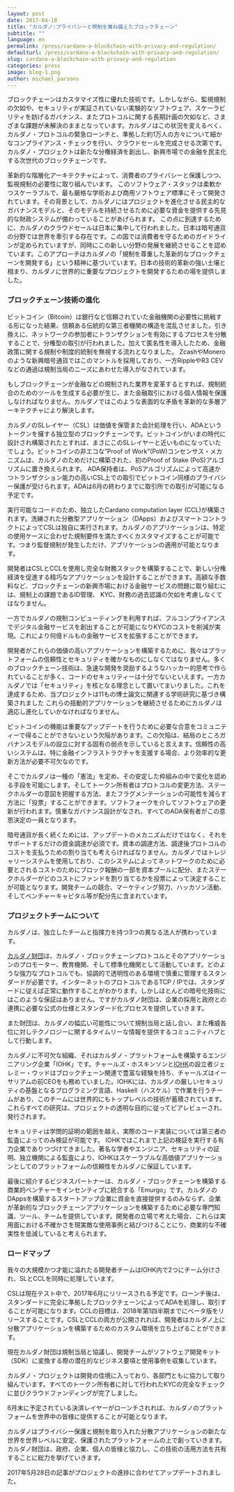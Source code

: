 ```yaml
---
layout: post
date: 2017-04-18
title: "カルダノ:プライバシーと規制を兼ね備えたブロックチェーン"
subtitle: ""
language: en
permalink: /press/cardano-a-blockchain-with-privacy-and-regulation/
defaulturl: /press/cardano-a-blockchain-with-privacy-and-regulation/
slug: cardano-a-blockchain-with-privacy-and-regulation
categories: press
image: blog-1.png
author: michael_parsons
---
```


ブロックチェーンはカスタマイズ性に優れた技術です。しかしながら、監視規制の欠如や、セキュリティが実証されていない実験的なソフトウェア、スケーラビリティを妨げるガバナンス、またプロトコルに関する長期計画の欠如など、さまざまな課題が未解決のままとなっています。カルダノはこの状況を変えるべく、カルダノ・プロトコルの緊急ローンチと、準拠した約1万人の方々について細かなコンプライアンス・チェックを行い、クラウドセールを完成させる次第です。カルダノ・プロジェクトは新たな分権経済を創出し、新興市場での金融を民主化する次世代のブロックチェーンです。

革新的な階層化アーキテクチャによって、消費者のプライバシーと保護しつつ、監視規制の必要性に取り組んでいます。
このソフトウェア・スタックは柔軟かつスケーラブルで、最も厳格な学術および商用ソフトウェア標準にそって開発されています。その背景として、カルダノにはプロジェクトを進化させる民主的なガバナンスモデルと、そのモデルを持続させるために必要な資金を提供する先見的な財政システムが備わっていることがあげられます<!--break-->。
この点に到達するために、カルダノのクラウドセールは日本に集中して行われました。日本は暗号通貨の分野では世界を牽引する存在です。この国では消費者を守るためのガイドラインが定められていますが、同時にこの新しい分野の発展を継続させることを認めています。このアプローチはカルダノの「規制を尊重した革新的なブロックチェーンを開発する」という精神に基づいています。日本の技術的革新の強い土壌と相まり、カルダノに世界的に重要なプロジェクトを開発するための場を提供しました。

### ブロックチェーン技術の進化

ビットコイン（Bitcoin）は銀行など信頼されていた金融機関の必要性に挑戦する形になった結果、信頼ある伝統的な第三者機関の構造を混乱させました。引き換えに、ネットワークの参加者にトランザクションを有効にするプロセスを分散することで、分権型の取引が行われました。加えて匿名性を導入したため、金融政策に関する規制や制度的統制を無視する流れとなりました。 ZcashやMoneroのような新興暗号通貨ではこのマントルを採用しており、一方RippleやR3 CEVなどの通過は規制当局のニーズにあわせた導入がなされています。

もしブロックチェーンが金融などの規制された業界を変革するとすれば、規制統合のためのツールを生成する必要が生じ、また金融取引における個人情報を保護しなければなりません。カルダノではこのような表面的な矛盾を革新的な多層アーキテクチャにより解決します。

カルダノのSLレイヤー（CSL）は価値を保管また会計処理を行い、ADAというトークンを擁する独立型のブロックチェーンです。ビットコインがいまの時代に設計され構築されたとすれば、まさにこのSLレイヤーと近いものになっていたでしょう。ビットコインの非エコな”Proof of Work”(PoW)コンセンサス・メカニズムは、カルダノのためだけに構築された、初のProof of Stake (PoS)アルゴリズムに置き換えられます。 ADA保持者は、PoSアルゴリズムによって高速かつトランザクション能力の高いCSL上での取引でビットコイン同様のプライバシー保護が受けられます。ADAは6月の終わりまでに取引所での取引が可能になる予定です。

実行可能なコードのため、独立したCardano computation layer (CCL)が構築されます。洗練された分散型アプリケーション（DApps）およびスマートコントラクトによってCSLは独自に実行されます。カルダノのアプリケーションは、特定の使用ケースに合わせた規制要件を満たすべくカスタマイズすることが可能です。つまり監督規制が発生しただけ、アプリケーションの適用が可能となります。

開発者はCSLとCCLを使用し完全な財務スタックを構築することで、新しい分権経済を促進する精巧なアプリケーションを設計することができます。高額な手数料など、ブロックチェーンの新興市場における金融サービスの問題に取り組むには、規制上の課題であるID管理、 KYC、財務の過去認識の欠如を考慮しなくてはなりません。

一方でカルダノの規制コンピューティングを利用すれば、フルコンプライアンスでデジタル金融サービスを創出することが可能になりKYCのコストを削減が実現。これにより何億ドルもの金融サービスを拡張することができます。

開発者がこれらの価値の高いアプリケーションを構築するために、我々はプラットフォームの信頼性とセキュリティを確かなものにしなくてはなりません。多くのブロックチェーン技術は、急速な開発を奨励するようなハッカー的思考で作られていることが多く、コードのセキュリティーは十分でないといえます。一方カルダノでは「セキュリティ」を核となる理念として置いてまいりました。これを達成するため、当プロジェクトは11もの博士論文に関連する学術研究に基づき構築されました
これらの揺動的アプリケーションを継続させるためにカルダノは適応し進化していかなければなりません。 

ビットコインの機能は重要なアップデートを行うために必要な合意をコミュニティーで得ることができないという欠陥があります。この欠陥は、結局のところガバナンスモデルの設立に対する固有の弱点を示していると言えます。信頼性の高いシステムは、特に金融インフラストラクチャを支援する場合、より効率的な更新方法が必要不可欠なのです。

そこでカルダノは一種の「憲法」を定め、その安定した枠組みの中で変化を認める手段を可能にします。そしてトークン所有者はプロトコルの変更方法、ステークホルダーの意図を把握する方法、またフラグメンテーションの可能性を減らす方法に「投票」することができます。ソフトフォークを介してソフトウェアの更新が行われます。慎重なガバナンス設計がなされ、すべてのADA保有者がこの意思決定の一員となります。

暗号通貨が長く続くためには、アップデートのメカニズムだけではなく、それをサポートするだけの資金調達が必須です。資本の調達方法、調達後プロトコルのコストを支払うための割り当ても考えらければなりません。カルダノではトレジャリーシステムを使用しており、このシステムによってネットワークのために必要とされるコストのためにブロック報酬の一部を資本プールに配分、またステークホルダーがどのコストにファンドを割り当てるかを投票によって決定することが可能となります。開発チームの競合、マーケティング努力、ハッカソン活動、そしてベンチャーキャピタル等が配分先に含まれています。

### プロジェクトチームについて

カルダノは、独立したチームと指揮力を持つ3つの異なる法人が携わっています。

[カルダノ財団](http://cardanofoundation.org)は、カルダノ・ブロックチェーンプロトコルとそのア​​プリケーションのプロモーター、教育機関、そして標準化機関として活動しています。どのような強力なプロトコルでも、協調的で透明性のある環境で慎重に管理するスタンダードが必要です。インターネットのプロトコルであるTCP / IPでは、スタンダードに従えば正常に動作することがわかります。しかしほとんどの暗号化技術にはこのような保証はありません。ですがカルダノ財団は、企業の採用と政府との連携に必要な公式の仕様とスタンダード化プロセスを提供していきます。

また財団は、カルダノの幅広い可能性について規制当局と話し合い、また権威各位に対しテクノロジーに関するタイムリーな情報を提供するコミュニティハブとして行動します。

カルダノに不可欠な組織、それはカルダノ・プラットフォームを構築するエンジニアリング企業「IOHK」です。チャールズ・ホスキンソンと[IOHK](http://iohk.io)の設立者ジェレミー・ウッドはブロックチェーン関連で豊富な経験を持ち、チャールズはイーサリアムの前CEOをも務めていました。IOHKには、カルダノの厳しいセキュリティの基盤となるプログラミング言語、Haskell（ハスケル）で作業を行うチームがあり、このチームには世界的にもトップレベルの技術が蓄積されています。これらすべての研究は、プロジェクトの透明な目的に従ってピアレビューされ、発行されます。

セキュリティは学問的証明の範囲を越え、実際のコード実装については第三者の監査によってのみ検証が可能です。 IOHKではこれまで上記の検証を実行する有力企業でありつづけてきました。著名な学者やエンジニア、セキュリティの証明、独立機関による監査により、IOHKはスケーラブルな高価値アプリケーションとしてのプラットフォームの信頼性をカルダノに保証しています。

最後に紹介するビジネスパートナーは、カルダノ・ブロックチェーンを構築する商業的ベンチャーをインセンティブに統合する「Emurgo」です。カルダノのDAppsを構築するスタートアップ企業に資金を直接提供するのみならず、企業が革新的なブロックチェーンアプリケーションを構築するために必要な専門知識、ツール、チームを提供しています。開発者の立場で考えた場合、これらは実用面における不確かさを現実敵な使用事例と結びつけることにり、商業的な不確実性を低減していると考えられます。

### ロードマップ

我々の大規模かつ才能に溢れたる開発者チームはIOHK内で2つにチーム分けされ、SLとCCLを同時に処理しています。

CSLは現在テスト中で、2017年6月にリリースされる予定です。ローンチ後は、スタンダードに完全に準拠したブロックチェーンによってADAを処理し、取引することが可能になります。CCLの目標は、2018年第1四半期までにベータ版をリリースすることです。CSLとCCLの両方が公開されれば、開発者はカルダノ上に分散アプリケーションを構築するためのカスタム環境を立ち上げることができます。

現在カルダノ財団は規制当局と協議し、開発チームがソフトウェア開発キット（SDK）に変換する際の潜在的なビジネス要項と使用事例を収集しています。

カルダノ・プロジェクトは開発の佳境に入っており、各部門ともに協力して取り組んでいます。すべてのトークン所有者に対して行われたKYCの完全なチェックに並びクラウドファンディングが完了しました。

6月末に予定されている決済レイヤーがローンチされれば、カルダノのプラットフォームを世界中の皆様に提供することが可能となります。

カルダノはプライバシー保護と規制を取り入れた分散アプリケーションの新たな世界を世界レベルに安定、保護されたプラットフォームの上で創っていきます。カルダノ財団は、政府、企業、個人の皆様と協力し、この技術の活用方法を共有することに総力を挙げていきます。

2017年5月28日の記事がプロジェクトの進捗に合わせてアップデートされました。

